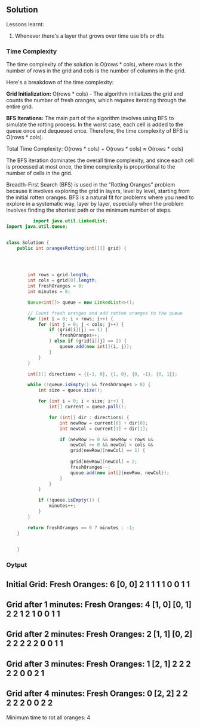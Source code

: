 ## Solution



Lessons learnt:
1. Whenever there's a layer that grows over time use bfs or dfs
### Time Complexity 
The time complexity of the solution is O(rows * cols), where rows is the number of rows in the grid and cols is the number of columns in the grid.

Here's a breakdown of the time complexity:

**Grid Initialization:** O(rows * cols) - The algorithm initializes the grid and counts the number of fresh oranges, which requires iterating through the entire grid.

**BFS Iterations:** The main part of the algorithm involves using BFS to simulate the rotting process. In the worst case, each cell is added to the queue once and dequeued once. Therefore, the time complexity of BFS is O(rows * cols).

Total Time Complexity: O(rows * cols) + O(rows * cols) ≈ O(rows * cols)

The BFS iteration dominates the overall time complexity, and since each cell is processed at most once, the time complexity is proportional to the number of cells in the grid.

Breadth-First Search (BFS) is used in the "Rotting Oranges" problem because it involves exploring the grid in layers, level by level, starting from the initial rotten oranges. BFS is a natural fit for problems where you need to explore in a systematic way, layer by layer, especially when the problem involves finding the shortest path or the minimum number of steps.

``` java
          import java.util.LinkedList;
import java.util.Queue;


class Solution {
    public int orangesRotting(int[][] grid) {



       
        int rows = grid.length;
        int cols = grid[0].length;
        int freshOranges = 0;
        int minutes = 0;

        Queue<int[]> queue = new LinkedList<>();

        // Count fresh oranges and add rotten oranges to the queue
        for (int i = 0; i < rows; i++) {
            for (int j = 0; j < cols; j++) {
                if (grid[i][j] == 1) {
                    freshOranges++;
                } else if (grid[i][j] == 2) {
                    queue.add(new int[]{i, j});
                }
            }
        }

        int[][] directions = {{-1, 0}, {1, 0}, {0, -1}, {0, 1}};

        while (!queue.isEmpty() && freshOranges > 0) {
            int size = queue.size();

            for (int i = 0; i < size; i++) {
                int[] current = queue.poll();

                for (int[] dir : directions) {
                    int newRow = current[0] + dir[0];
                    int newCol = current[1] + dir[1];

                    if (newRow >= 0 && newRow < rows && 
                        newCol >= 0 && newCol < cols && 
                        grid[newRow][newCol] == 1) {
                            
                        grid[newRow][newCol] = 2;
                        freshOranges--;
                        queue.add(new int[]{newRow, newCol});
                    }
                }
            }

            if (!queue.isEmpty()) {
                minutes++;
            }
        }

        return freshOranges == 0 ? minutes : -1;
    }

        
    }
```
### Oytput

Initial Grid:
Fresh Oranges: 6
[0, 0] 
2 1 1 
1 1 0 
0 1 1 
---------------------
Grid after 1 minutes:
Fresh Oranges: 4
[1, 0] [0, 1] 
2 2 1 
2 1 0 
0 1 1 
---------------------
Grid after 2 minutes:
Fresh Oranges: 2
[1, 1] [0, 2] 
2 2 2 
2 2 0 
0 1 1 
---------------------
Grid after 3 minutes:
Fresh Oranges: 1
[2, 1] 
2 2 2 
2 2 0 
0 2 1 
---------------------
Grid after 4 minutes:
Fresh Oranges: 0
[2, 2] 
2 2 2 
2 2 0 
0 2 2 
---------------------
Minimum time to rot all oranges: 4

